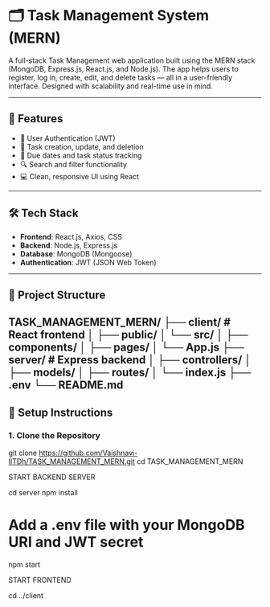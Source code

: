 # 🗂️ Task Management System (MERN)

A full-stack Task Management web application built using the MERN stack (MongoDB, Express.js, React.js, and Node.js). The app helps users to register, log in, create, edit, and delete tasks — all in a user-friendly interface. Designed with scalability and real-time use in mind.

---

## 🚀 Features

- 🔐 User Authentication (JWT)
- 📝 Task creation, update, and deletion
- 📅 Due dates and task status tracking
- 🔍 Search and filter functionality
- 💻 Clean, responsive UI using React

---

## 🛠️ Tech Stack

- **Frontend**: React.js, Axios, CSS
- **Backend**: Node.js, Express.js
- **Database**: MongoDB (Mongoose)
- **Authentication**: JWT (JSON Web Token)

---
## 📁 Project Structure

TASK_MANAGEMENT_MERN/
├── client/ # React frontend
│ ├── public/
│ └── src/
│ ├── components/
│ ├── pages/
│ └── App.js
├── server/ # Express backend
│ ├── controllers/
│ ├── models/
│ ├── routes/
│ └── index.js
├── .env
└── README.md
---

## 🔧 Setup Instructions

### 1. Clone the Repository

git clone https://github.com/Vaishnavi-IITDh/TASK_MANAGEMENT_MERN.git
cd TASK_MANAGEMENT_MERN

START BACKEND SERVER

cd server
npm install
# Add a .env file with your MongoDB URI and JWT secret
npm start

START FRONTEND

cd ../client

